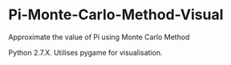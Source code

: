 # Pi-Monte-Carlo-Method-Visual
Approximate the value of Pi using Monte Carlo Method

Python 2.7.X.
Utilises pygame for visualisation.
